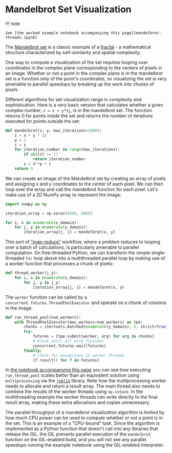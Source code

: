 # Mandelbrot Set Visualization

!!! note

    See [the worked example notebook accompanying this page](mandelbrot-threads.ipynb)

The [Mandelbrot set](https://en.wikipedia.org/wiki/Mandelbrot_set) is a classic
example of a [fractal](https://en.wikipedia.org/wiki/Fractal) - a mathematical
structure characterized by self-similarity and spatial complexity.

One way to compute a visualization of the set requires looping over coordinates
in the complex plane corresponding to the centers of pixels in an image. Whether
or not a point in the complex plane is in the mandelbrot set is a function only
of the point's coordinates, so visualizing the set is very amenable to parallel
speedups by breaking up the work into chunks of pixels.

Different algorithms for set visualization range in complexity and sophistication. Here
is a very basic version that calculates whether a given complex number, `z = x + y*1j`,
is in the mandelbrot set. The function returns 0 for points inside the
set and returns the number of iterations executed for points outside the set:

```python
def mandelbrot(x, y, max_iterations=2000):
    z = x + y * 1j
    p = 2
    c = z
    for iteration_number in range(max_iterations):
        if abs(z) >= 2:
            return iteration_number
        z = z**p + c
    return 0
```

We can create an image of the Mandelbrot set by creating an array of pixels and
assigning x and y coordinates to the center of each pixel. We can then loop over
the array and call the mandelbrot function for each pixel. Let's make use of a
2D NumPy array to represent the image:

```python
import numpy as np

iteration_array = np.zeros((800, 800))

for i, x in enumerate(x_domain):
    for j, y in enumerate(y_domain):
        iteration_array[j, i] = mandelbrot(x, y)
```

This sort of ["map-reduce"](https://en.wikipedia.org/wiki/MapReduce) workflow,
where a problem reduces to looping over a batch of calculations, is particularly
amenable to parallel computation. On free-threaded Python, we can transform the
simple single-threaded `for` loop above into a multithreaded parallel loop by
making use of a worker function that processes a chunk of pixels:

```python
def thread_worker(j_y):
    for i, x in enumerate(x_domain):
        for j, y in j_y:
            iteration_array[j, i] = mandelbrot(x, y)
```

The `worker` function can be called by a `concurrent.futures.ThreadPoolExecutor` and
operate on a chunk of columns in the image:

```python
def run_thread_pool(num_workers):
    with ThreadPoolExecutor(max_workers=num_workers) as tpe:
        chunks = itertools.batched(enumerate(y_domain), 4, strict=True)
        try:
            futures = [tpe.submit(worker, arg) for arg in chunks]
            # block until all work finishes
            concurrent.futures.wait(futures)
        finally:
            # check for exceptions in worker threads
            [f.result() for f in futures]
```

In [the notebook accompanying this page](mandelbrot-threads.ipynb) you can see
how executing `run_thread_pool` scales better than an equivalent solution using
`multiprocessing` via the [`joblib`](https://github.com/joblib/joblib) library.
Note how the multiprocessing worker needs to allocate and return a result
array. The main thread also needs to combine the results of the worker threads
using `np.vstack`. In the multithreading example the worker threads can write
directly to the final result array, making these extra allocations and copies
unnecessary.

The parallel throughput of a mandelbrot visualization algorithm is limited by
how much CPU power can be used to compute whether or not a point is in the
set. This is an example of a "CPU-bound" task. Since the algorithm is
implemented as a Python function that doesn't call into any libraries that
release the GIL, the GIL prevents parallel execution of the `mandelbrot`
function on the GIL-enabled build, and you will not see any parallel speedups
running the example notebook using the GIL-enabled interpreter.
